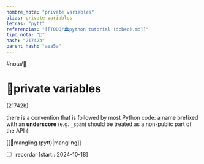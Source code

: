 ```yaml
---
nombre_nota: "private variables"
alias: private variables
letras: "pytt"
referencias: "[[TODO/🏛️python tutorial (dcb4c).md]]"
tipo_nota: "📑"
hash: "21742b"
parent_hash: "aea5a"
---
```


#nota/📑

# 📑private variables
<div class="hash">(21742b)</div>

there is a convention that is followed by most Python code: a name prefixed with an __underscore__ (e.g. `_spam`) should be treated as a non-public part of the API (

[[📑mangling (pytt)|mangling]]
- [ ] recordar  [start:: 2024-10-18]
